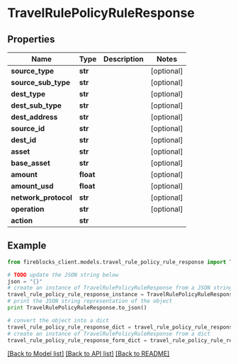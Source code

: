 # TravelRulePolicyRuleResponse


## Properties

Name | Type | Description | Notes
------------ | ------------- | ------------- | -------------
**source_type** | **str** |  | [optional] 
**source_sub_type** | **str** |  | [optional] 
**dest_type** | **str** |  | [optional] 
**dest_sub_type** | **str** |  | [optional] 
**dest_address** | **str** |  | [optional] 
**source_id** | **str** |  | [optional] 
**dest_id** | **str** |  | [optional] 
**asset** | **str** |  | [optional] 
**base_asset** | **str** |  | [optional] 
**amount** | **float** |  | [optional] 
**amount_usd** | **float** |  | [optional] 
**network_protocol** | **str** |  | [optional] 
**operation** | **str** |  | [optional] 
**action** | **str** |  | 

## Example

```python
from fireblocks_client.models.travel_rule_policy_rule_response import TravelRulePolicyRuleResponse

# TODO update the JSON string below
json = "{}"
# create an instance of TravelRulePolicyRuleResponse from a JSON string
travel_rule_policy_rule_response_instance = TravelRulePolicyRuleResponse.from_json(json)
# print the JSON string representation of the object
print TravelRulePolicyRuleResponse.to_json()

# convert the object into a dict
travel_rule_policy_rule_response_dict = travel_rule_policy_rule_response_instance.to_dict()
# create an instance of TravelRulePolicyRuleResponse from a dict
travel_rule_policy_rule_response_form_dict = travel_rule_policy_rule_response.from_dict(travel_rule_policy_rule_response_dict)
```
[[Back to Model list]](../README.md#documentation-for-models) [[Back to API list]](../README.md#documentation-for-api-endpoints) [[Back to README]](../README.md)


